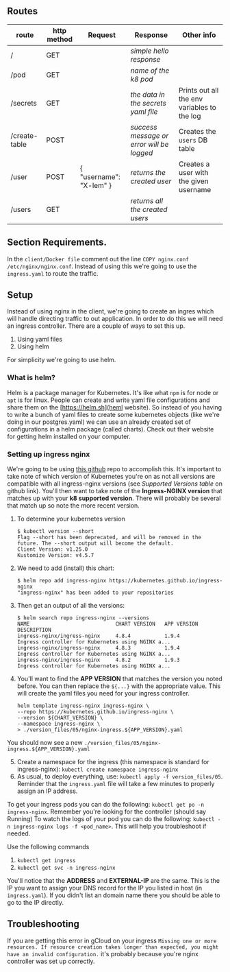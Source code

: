## Routes

| route         | http method | Request                 | Response                                  | Other info                                  |
| ------------- | ----------- | ----------------------- | ----------------------------------------- | ------------------------------------------- |
| /             | GET         |                         | _simple hello response_                   |                                             |
| /pod          | GET         |                         | _name of the k8 pod_                      |                                             |
| /secrets      | GET         |                         | _the data in the secrets yaml file_       | Prints out all the env variables to the log |
| /create-table | POST        |                         | _success message or error will be logged_ | Creates the `users` DB table                |
| /user         | POST        | { "username": "X-lem" } | _returns the created user_                | Creates a user with the given username      |
| /users        | GET         |                         | _returns all the created users_           |                                             |

## Section Requirements.

In the `client/Docker file` comment out the line `COPY nginx.conf /etc/nginx/nginx.conf`. Instead of using this we're going to use the `ingress.yaml` to route the traffic.


## Setup

Instead of using nginx in the client, we're going to create an ingres which will handle directing traffic to out application. In order to do this we will need an ingress controller. There are a couple of ways to set this up.

1. Using yaml files
2. Using helm

For simplicity we're going to use helm.

### What is helm?

Helm is a package manager for Kubernetes. It's like what `npm` is for node or `apt` is for linux. People can create and write yaml file configurations and share them on the [https://helm.sh](heml website). So instead of you having to write a bunch of yaml files to create some kubernetes objects (like we're doing in our postgres.yaml) we can use an already created set of configurations in a helm package (called charts). Check out their website for getting helm installed on your computer.

### Setting up ingress nginx

We're going to be using [this github](https://github.com/kubernetes/ingress-nginx) repo to accomplish this. It's important to take note of which version of Kubernetes you're on as not all versions are compatible with all ingress-nginx versions (see *Supported Versions table* on github link). You'll then want to take note of the **Ingress-NGINX version** that matches up with your **k8 supported version**. There will probably be several that match up so note the more recent version.

1. To determine your kubernetes version
    ```
    $ kubectl version --short
    Flag --short has been deprecated, and will be removed in the future. The --short output will become the default.
    Client Version: v1.25.0
    Kustomize Version: v4.5.7
    ```
2. We need to add (install) this chart:
    ```
    $ helm repo add ingress-nginx https://kubernetes.github.io/ingress-nginx
    "ingress-nginx" has been added to your repositories
    ```
3. Then get an output of all the versions:
    ```
    $ helm search repo ingress-nginx --versions
    NAME                            CHART VERSION   APP VERSION     DESCRIPTION                                       
    ingress-nginx/ingress-nginx     4.8.4           1.9.4           Ingress controller for Kubernetes using NGINX a...
    ingress-nginx/ingress-nginx     4.8.3           1.9.4           Ingress controller for Kubernetes using NGINX a...
    ingress-nginx/ingress-nginx     4.8.2           1.9.3           Ingress controller for Kubernetes using NGINX a...
    ```
4. You'll want to find the **APP VERSION** that matches the version you noted before. You can then replace the `${...}` with the appropriate value. This will create the yaml files you need for your ingress controller.
    ```
    helm template ingress-nginx ingress-nginx \
    --repo https://kubernetes.github.io/ingress-nginx \
    --version ${CHART_VERSION} \
    --namespace ingress-nginx \
    > ./version_files/05/nginx-ingress.${APP_VERSION}.yaml
    ```
You should now see a new `./version_files/05/nginx-ingress.${APP_VERSION}.yaml`

5. Create a namespace for the ingress (this namespace is standard for ingress-nginx): `kubectl create namespace ingress-nginx`
6. As usual, to deploy everything, use: `kubectl apply -f version_files/05`. Reminder that the `ingress.yaml` file will take a few minutes to properly assign an IP address.


To get your ingress pods you can do the following:
`kubectl get po -n ingress-nginx`. Remember you're looking for the controller (should say Running)
To watch the logs of your pod you can do the following: `kubectl -n ingress-nginx logs -f <pod_name>`.
This will help you troubleshoot if needed.

Use the following commands
1. `kubectl get ingress`
2. `kubectl get svc -n ingress-nginx`

You'll notice that the **ADDRESS** and **EXTERNAL-IP** are the same. This is the IP you want to assign your DNS record for the IP you listed in host (in `ingress.yaml`). If you didn't list an domain name there you should be able to go to the IP directly.

## Troubleshooting

If you are getting this error in gCloud on your ingress `Missing one or more resources. If resource creation takes longer than expected, you might have an invalid configuration.` it's probably because you're nginx controller was set up correctly.